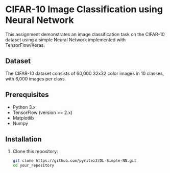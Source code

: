 # CIFAR-10 Image Classification using Neural Network

This assignment demonstrates an image classification task on the CIFAR-10 dataset using a simple Neural Network implemented with TensorFlow/Keras.

## Dataset

The CIFAR-10 dataset consists of 60,000 32x32 color images in 10 classes, with 6,000 images per class.

## Prerequisites

- Python 3.x
- TensorFlow (version >= 2.x)
- Matplotlib
- Numpy

## Installation

1. Clone this repository:
   ```bash
   git clone https://github.com/pyritez3/DL-Simple-NN.git
   cd your_repository
